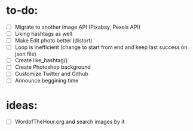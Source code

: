 # to-do:

- [ ] Migrate to another image API (Pixabay, Pexels API)
- [ ] Liking hashtags as well
- [ ] Make Edit photo better (distort)
- [ ] Loop is inefficient (change to start from end and keep last success on json file)
- [ ] Create like_hashtag()
- [ ] Create Photoshop background
- [ ] Customize Twitter and Github
- [ ] Announce beggining time

# ideas:

- [ ] WordofTheHour.org and search images by it
